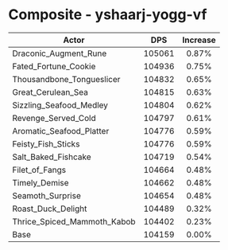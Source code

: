 # Composite - yshaarj-yogg-vf
| Actor | DPS | Increase |
|---|:---:|:---:|
|Draconic_Augment_Rune|105061|0.87%|
|Fated_Fortune_Cookie|104936|0.75%|
|Thousandbone_Tongueslicer|104832|0.65%|
|Great_Cerulean_Sea|104815|0.63%|
|Sizzling_Seafood_Medley|104804|0.62%|
|Revenge_Served_Cold|104797|0.61%|
|Aromatic_Seafood_Platter|104776|0.59%|
|Feisty_Fish_Sticks|104776|0.59%|
|Salt_Baked_Fishcake|104719|0.54%|
|Filet_of_Fangs|104664|0.48%|
|Timely_Demise|104662|0.48%|
|Seamoth_Surprise|104654|0.48%|
|Roast_Duck_Delight|104489|0.32%|
|Thrice_Spiced_Mammoth_Kabob|104402|0.23%|
|Base|104159|0.00%|
